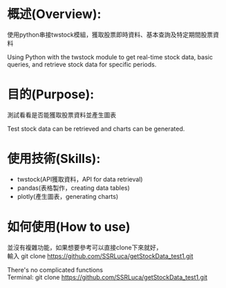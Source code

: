 # 概述(Overview):
使用python串接twstock模組，獲取股票即時資料、基本查詢及特定期間股票資料

Using Python with the twstock module to get real-time stock data, basic queries, and retrieve stock data for specific periods.

# 目的(Purpose):
測試看看是否能獲取股票資料並產生圖表

Test stock data can be retrieved and charts can be generated.

# 使用技術(Skills):
- twstock(API獲取資料，API for data retrieval)
- pandas(表格製作，creating data tables)
- plotly(產生圖表，generating charts)


# 如何使用(How to use)
並沒有複雜功能，如果想要參考可以直接clone下來就好，<br>
輸入 git clone https://github.com/SSRLuca/getStockData_test1.git

There's no complicated functions <br>
Terminal: git clone https://github.com/SSRLuca/getStockData_test1.git
